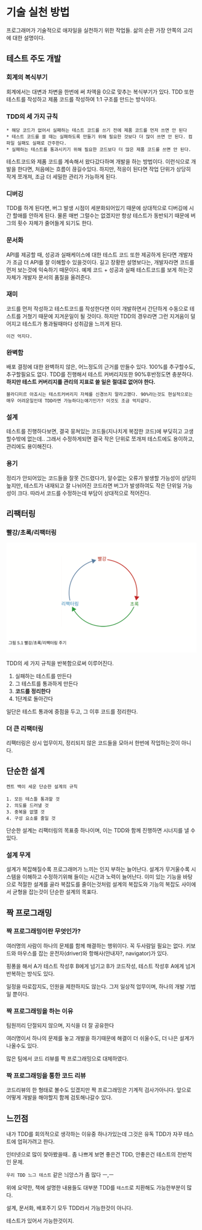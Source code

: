 # 기술 실천 방법

프로그래머가 기술적으로 애자일을 실천하기 위한 작업들.
삶의 순환 가장 안쪽의 고리에 대한 설명이다.

## 테스트 주도 개발
### 회계의 복식부기
회계에서는 대변과 차변을 한번에 써 차액을 0으로 맞추는 복식부기가 있다.
TDD 또한 테스트를 작성하고 제품 코드를 작성하여 1:1 구조를 만드는 방식이다.
  
### TDD의 세 가지 규칙
```
* 해당 코드가 없어서 실패하는 테스트 코드를 쓰기 전에 제품 코드를 먼저 쓰면 안 된다
* 테스트 코드를 쓸 때는 실패하도록 만들기 위해 필요한 것보다 더 많이 쓰면 안 된다. 컴파일 실패도 실패로 간주한다.
* 실패하는 테스트를 통과시키기 위해 필요한 코드보다 더 많은 제품 코드를 쓰면 안 된다.
```

테스트코드와 제품 코드를 계속해서 왔다갔다하며 개발을 하는 방법이다. 이런식으로 개발을 한다면, 처음에는 흐름이 끊길수있다.
하지만, 적응이 된다면 작업 단위가 상당히 작게 쪼개져, 조금 더 세밀한 관리가 가능하게 된다.

### 디버깅
TDD를 하게 된다면, 버그 발생 시점이 세분화되어있기 때문에 상대적으로 디버깅에 시간 할애를 안하게 된다.
물론 매번 그럴수는 없겠지만 항상 테스트가 동반되기 때문에 버그의 횟수 자체가 줄어들게 되기도 한다.

### 문서화
API를 제공할 때, 성공과 실패케이스에 대한 테스트 코드 또한 제공하게 된다면 개발자가 조금 더 API를 잘 이해할수 있을것이다.
길고 장황한 설명보다는, 개발자라면 코드를 먼저 보는것에 익숙하기 때문이다.
예제 코드 + 성공과 실패 테스트코드를 보게 하는것 자체가 개발자 문서의 품질을 올려준다.

### 재미
코드를 먼저 작성하고 테스트코드를 작성한다면 이미 개발하면서 간단하게 수동으로 테스트를 거쳤기 때문에 지겨운일이 될 것이다.
하지만 TDD의 경우라면 그런 지겨움이 덜어지고 테스트가 통과될때마다 성취감을 느끼게 된다.

`이건 억지다.`

### 완벽함
배포 결정에 대한 완벽하지 않은, 어느정도의 근거를 만들수 있다.
100%를 추구할수도, 추구할필요도 없다.
TDD를 진행해서 테스트 커버리지또한 90%후반정도면 충분하다.
**하지만 테스트 커버리지를 관리의 지표로 쓸 일은 절대로 없어야 한다.**

`블라디미르 아죠시는 테스트커버리지 자체를 신경쓰지 말라고했다. 90%라는것도 현실적으로는 매우 어려운일인데 TDD라면 가능하다는얘기인가? 이것도 조금 억지같다.`

### 설계
테스트를 진행하다보면, 결국 뭉쳐있는 코드들(지나치게 복잡한 코드)에 부딪히고 고생할수밖에 없는데.. 그래서 수정하게되면 결국 작은 단위로 쪼개져 테스트에도 용이하고, 관리에도 용이해진다.

### 용기
정리가 안되어있는 코드들을 잘못 건드렸다가, 알수없는 오류가 발생할 가능성이 상당히 높지만, 테스트가 내재되고 잘 나뉘어진 코드라면 버그가 발생하여도 작은 단위일 가능성이 크다.
따라서 코드를 수정하는데 부담이 상대적으로 적어진다.

## 리팩터링
### 빨강/초록/리팩터링
![](ch05_01.png)

TDD의 세 가지 규칙을 반복함으로써 이루어진다.

1. 실패하는 테스트를 만든다
2. 그 테스트를 통과하게 만든다
3. **코드를 정리한다**
4. 1단계로 돌아간다

일단은 테스트 통과에 중점을 두고, 그 이후 코드를 정리한다.

### 더 큰 리팩터링

리팩터링은 상시 업무이지, 정리되지 않은 코드들을 모아서 한번에 작업하는것이 아니다.


## 단순한 설계

```
켄트 백이 세운 단순한 설계의 규칙

1. 모든 테스틀 통과할 것
2. 의도를 드러낼 것
3. 중복을 없앨 것
4. 구성 요소를 줄일 것
```

단순한 설계는 리팩터링의 목표중 하나이며, 이는 TDD와 함께 진행하면 시너지를 낼 수 있다.


### 설계 무게
설계가 복잡해질수록 프로그래머가 느끼는 인지 부하는 늘어난다.
설계가 무거울수록 시스템을 이해하고 수정하기위해 들이는 시간과 노력이 늘어난다.
이미 있는 기능을 바탕으로 적절한 설계를 골라 복잡도를 줄이는것처럼
설계의 복잡도와 기능의 복잡도 사이에서 균형을 잡는것이 단순한 설계의 목표다.


## 짝 프로그래밍
### 짝 프로그래밍이란 무엇인가?
여러명의 사람이 하나의 문제를 함께 해결하는 행위이다.
꼭 두사람일 필요는 없다.
키보드와 마우스를 잡는 운전자(driver)와 항해사(안내자?, navigator)가 있다.

핑퐁을 해서 A가 테스트 작성후 B에게 넘기고 B가 코드작성, 테스트 작성후 A에게 넘겨 반복하는 방식도 있다.

일정을 따로잡지도, 인원을 제한하지도 않는다. 그저 일상적 업무이며, 하나의 개발 기법일 뿐이다.

### 짝 프로그래밍을 하는 이유

팀원끼리 단절되지 않으며, 지식을 더 잘 공유한다

여러명이서 하나의 문제를 놓고 개발을 하기때문에 해결이 더 쉬울수도, 더 나은 설계가 나올수도 있다.

많은 팀에서 코드 리뷰를 짝 프로그래밍으로 대체하였다.

### 짝 프로그래밍을 통한 코드 리뷰
코드리뷰의 한 형태로 볼수도 있겠지만 짝 프로그래밍은 기계적 검사가아니다.
앞으로 어떻게 개발을 해야할지 함께 검토해나갈수 있다.

## 느낀점

내가 TDD를 회의적으로 생각하는 이유중 하나가있는데 그것은 유독 TDD가 자꾸 테스트에 업혀가려고 한다.

인터넷으로 많이 찾아봤을때.. 좀 나쁘게 보면 좋은건 TDD, 안좋은건 테스트의 전반적인 문제.

`우리 TDD 느그 테스트` 같은 늬앙스가 좀 많다 ㅡ,ㅡ

위에 요약한, 책에 설명한 내용들도 대부분 TDD를 `테스트`로 치환해도 가능한부분이 많다.

설계, 문서화, 배포주기 모두 TDD라서 가능한것이 아니다.

테스트가 있어서 가능한것이지.

